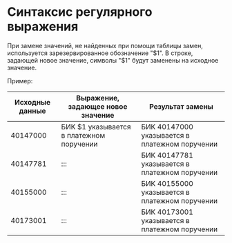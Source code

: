 # Синтаксис регулярного выражения

При замене значений, не найденных при помощи таблицы замен, используется зарезервированное обозначение "$1". В строке, задающей новое значение, символы "$1" будут заменены на исходное значение.

Пример:

 | Исходные данные | Выражение, задающее новое значение          | Результат замены                                                  | 
 | ----------------------------- | ----------------------------------------------------------------          | -------------------------------                                                  | 
 | 40147000                      | БИК $1 указывается в платежном поручении | БИК 40147000  указывается в платежном поручении | 
 | 40147781                      | :::                                                                       | БИК 40147781  указывается в платежном поручении | 
 | 40155000                      | :::                                                                       | БИК 40155000 указывается в платежном поручении  | 
 | 40173001                      | :::                                                                       | БИК 40173001 указывается в платежном поручении  | 



